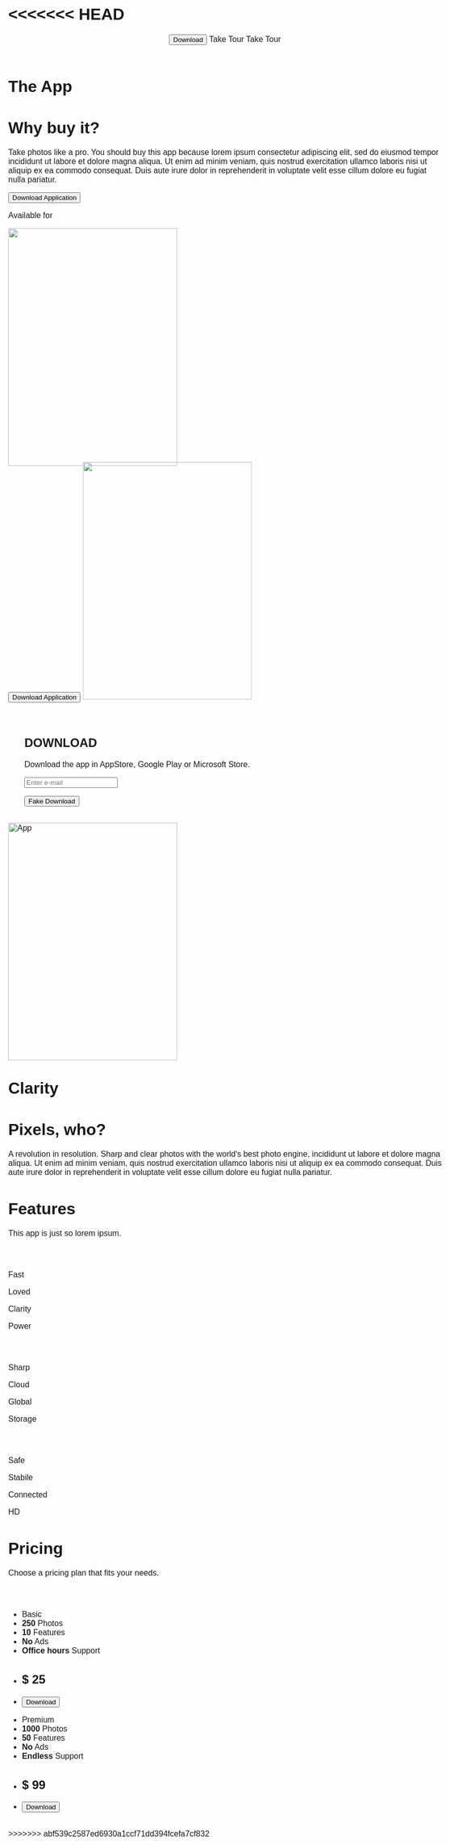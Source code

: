 <<<<<<< HEAD
=======
<html>
<title>Template</title>
<meta charset="UTF-8">
<meta name="viewport" content="width=device-width, initial-scale=1">
<link rel="stylesheet" href="https://www.w3schools.com/w3css/4/w3.css">
<link rel="stylesheet" href="https://fonts.googleapis.com/css?family=Poppins">
<link rel="stylesheet" href="https://cdnjs.cloudflare.com/ajax/libs/font-awesome/4.7.0/css/font-awesome.min.css">
<style>
body,h1,h2,h3,h4,h5 {font-family: "Poppins", sans-serif}
body {font-size: 16px;}
img {margin-bottom: -8px;}
.mySlides {display: none;}
</style>
<body class="w3-content w3-black" style="max-width:1500px;">

<!-- Header with Slideshow -->
<header class="w3-display-container w3-center">
  <button class="w3-button w3-block w3-green w3-hide-large w3-hide-medium" onclick="document.getElementById('download').style.display='block'">Download <i class="fa fa-android"></i> <i class="fa fa-apple"></i> <i class="fa fa-windows"></i></button>
  <div class="mySlides w3-animate-opacity">
    <img class="w3-image" src="https://images-na.ssl-images-amazon.com/images/I/71Afo54hfeL._AC_SL1500_.jpg" alt="Image 1" style="min-width:500px" width="1500" height="1000">
    <div class="w3-display-left w3-padding w3-hide-small" style="width:35%">
      <div class="w3-black w3-opacity w3-hover-opacity-off w3-padding-large w3-round-large">
        <h1 class="w3-xlarge">Take photos with our app</h1>
        <hr class="w3-opacity">
        <p>Super simple installment: free of charge</p>
        <p><button class="w3-button w3-block w3-green w3-round" onclick="document.getElementById('download').style.display='block'">Download <i class="fa fa-android"></i> <i class="fa fa-apple"></i> <i class="fa fa-windows"></i></button></p>
      </div>
    </div>
  </div>
  <div class="mySlides w3-animate-opacity">
    <img class="w3-image" src="https://i.pinimg.com/originals/60/a0/20/60a020377ce21916f98ead36ec66f7bc.jpg" alt="Image 2" style="min-width:500px" width="1500" height="1000">
    <div class="w3-display-left w3-padding w3-hide-small" style="width:35%">
      <div class="w3-black w3-opacity w3-hover-opacity-off w3-padding-large w3-round-large">
        <h1 class="w3-xlarge w3-text-red"><b>CLICK!</b> Fast and Easy</h1>
        <hr class="w3-opacity">
        <p>Choose from thousands of features</p>
        <p><button class="w3-button w3-block w3-red w3-round" onclick="document.getElementById('download').style.display='block'">Download <i class="fa fa-android"></i> <i class="fa fa-apple"></i> <i class="fa fa-windows"></i></button></p>
      </div>
    </div>
  </div>
  <div class="mySlides w3-animate-opacity">
    <img class="w3-image" src="https://i.kym-cdn.com/photos/images/newsfeed/000/462/732/742.jpg" alt="Image 3" style="min-width:500px" width="1500" height="1000">
    <div class="w3-display-left w3-padding w3-hide-small" style="width:35%">
      <div class="w3-black w3-opacity w3-hover-opacity-off w3-padding-large w3-round-large">
        <h1 class="w3-xlarge">Smart Design</h1>
        <hr class="w3-opacity">
        <p>Customize photos as you go</p>
        <p><button class="w3-button w3-block w3-indigo w3-round" onclick="document.getElementById('download').style.display='block'">Download <i class="fa fa-android"></i> <i class="fa fa-apple"></i> <i class="fa fa-windows"></i></button></p>
      </div>
    </div>
  </div>
  <a class="w3-button w3-black w3-display-right w3-margin-right w3-round w3-hide-small w3-hover-light-grey" onclick="plusDivs(1)">Take Tour <i class="fa fa-angle-right"></i></a>
  <a class="w3-button w3-block w3-black w3-hide-large w3-hide-medium" onclick="plusDivs(1)">Take Tour <i class="fa fa-angle-right"></i></a>
</header>

<!-- The App Section -->
<div class="w3-padding-64 w3-white">
  <div class="w3-row-padding">
    <div class="w3-col l8 m6">
      <h1 class="w3-jumbo"><b>The App</b></h1>
      <h1 class="w3-xxxlarge w3-text-green"><b>Why buy it?</b></h1>
      <p><span class="w3-xlarge">Take photos like a pro.</span> You should buy this app because lorem ipsum consectetur adipiscing elit, sed do eiusmod tempor incididunt ut labore et dolore magna aliqua. Ut enim ad minim veniam, quis nostrud exercitation
        ullamco laboris nisi ut aliquip ex ea commodo consequat. Duis aute irure dolor in reprehenderit in voluptate velit esse cillum dolore eu fugiat nulla pariatur.</p>
      <button class="w3-button w3-light-grey w3-padding-large w3-section w3-hide-small" onclick="document.getElementById('download').style.display='block'">
        <i class="fa fa-download"></i> Download Application
      </button>
      <p>Available for <i class="fa fa-android w3-xlarge w3-text-green"></i> <i class="fa fa-apple w3-xlarge"></i> <i class="fa fa-windows w3-xlarge w3-text-blue"></i></p>
    </div>
    <div class="w3-col l4 m6">
      <img src="/w3images/img_app.jpg" class="w3-image w3-right w3-hide-small" width="335" height="471">
      <div class="w3-center w3-hide-large w3-hide-medium">
        <button class="w3-button w3-block w3-padding-large" onclick="document.getElementById('download').style.display='block'">
          <i class="fa fa-download"></i> Download Application
        </button>
        <img src="/w3images/img_app.jpg" class="w3-image w3-margin-top" width="335" height="471">
      </div>
    </div>
  </div>
</div>

<!-- Modal -->
<div id="download" class="w3-modal w3-animate-opacity">
  <div class="w3-modal-content" style="padding:32px">
    <div class="w3-container w3-white">
      <i onclick="document.getElementById('download').style.display='none'" class="fa fa-remove w3-xlarge w3-button w3-transparent w3-right w3-xlarge"></i>
      <h2 class="w3-wide">DOWNLOAD</h2>
      <p>Download the app in AppStore, Google Play or Microsoft Store.</p>
      <i class="fa fa-android w3-large"></i> <i class="fa fa-apple w3-large"></i> <i class="fa fa-windows w3-large"></i>
      <p><input class="w3-input w3-border" type="text" placeholder="Enter e-mail"></p>
      <button type="button" class="w3-button w3-block w3-padding-large w3-red w3-margin-bottom" onclick="document.getElementById('download').style.display='none'">Fake Download</button>
    </div>
  </div>
</div>

<!-- Clarity Section -->
<div class="w3-padding-64 w3-light-grey">
  <div class="w3-row-padding">
    <div class="w3-col l4 m6">
      <img class="w3-image w3-round-large w3-hide-small w3-grayscale" src="/w3images/app5.jpg" alt="App" width="335" height="471">
    </div>
    <div class="w3-col l8 m6">
      <h1 class="w3-jumbo"><b>Clarity</b></h1>
      <h1 class="w3-xxxlarge w3-text-red"><b>Pixels, who?</b></h1>
      <p><span class="w3-xlarge">A revolution in resolution.</span> Sharp and clear photos with the world's best photo engine, incididunt ut labore et dolore magna aliqua. Ut enim ad minim veniam, quis nostrud exercitation ullamco laboris nisi ut aliquip
        ex ea commodo consequat. Duis aute irure dolor in reprehenderit in voluptate velit esse cillum dolore eu fugiat nulla pariatur.</p>
    </div>
  </div>
</div>

<!-- Features Section -->
<div class="w3-container w3-padding-64 w3-dark-grey w3-center">
  <h1 class="w3-jumbo"><b>Features</b></h1>
  <p>This app is just so lorem ipsum.</p>

  <div class="w3-row" style="margin-top:64px">
    <div class="w3-col s3">
      <i class="fa fa-bolt w3-text-orange w3-jumbo"></i>
      <p>Fast</p>
    </div>
    <div class="w3-col s3">
      <i class="fa fa-heart w3-text-red w3-jumbo"></i>
      <p>Loved</p>
    </div>
    <div class="w3-col s3">
      <i class="fa fa-camera w3-text-yellow w3-jumbo"></i>
      <p>Clarity</p>
    </div>
    <div class="w3-col s3">
      <i class="fa fa-battery-full w3-text-green w3-jumbo"></i>
      <p>Power</p>
    </div>
  </div>

  <div class="w3-row" style="margin-top:64px">
    <div class="w3-col s3">
      <i class="fa fa-diamond w3-text-white w3-jumbo"></i>
      <p>Sharp</p>
    </div>
    <div class="w3-col s3">
      <i class="fa fa-cloud w3-text-blue w3-jumbo"></i>
      <p>Cloud</p>
    </div>
    <div class="w3-col s3">
      <i class="fa fa-globe w3-text-amber w3-jumbo"></i>
      <p>Global</p>
    </div>
    <div class="w3-col s3">
      <i class="fa fa-hdd-o w3-text-cyan w3-jumbo"></i>
      <p>Storage</p>
    </div>
  </div>
  
  <div class="w3-row" style="margin-top:64px">
    <div class="w3-col s3">
      <i class="fa fa-user w3-text-sand w3-jumbo"></i>
      <p>Safe</p>
    </div>
    <div class="w3-col s3">
      <i class="fa fa-shield w3-text-orange w3-jumbo"></i>
      <p>Stabile</p>
    </div>
    <div class="w3-col s3">
      <i class="fa fa-wifi w3-text-grey w3-jumbo"></i>
      <p>Connected</p>
    </div>
    <div class="w3-col s3">
      <i class="fa fa-image w3-text-pink w3-jumbo"></i>
      <p>HD</p>
    </div>
  </div>
</div>

<!-- Pricing Section -->
<div class="w3-padding-64 w3-center w3-white">
  <h1 class="w3-jumbo"><b>Pricing</b></h1>
  <p class="w3-large">Choose a pricing plan that fits your needs.</p>
  <div class="w3-row-padding" style="margin-top:64px">
    <div class="w3-half w3-section">
      <ul class="w3-ul w3-card w3-hover-shadow">
        <li class="w3-dark-grey w3-xlarge w3-padding-32">Basic</li>
        <li class="w3-padding-16"><b>250</b> Photos</li>
        <li class="w3-padding-16"><b>10</b> Features</li>
        <li class="w3-padding-16"><b>No</b> Ads</li>
        <li class="w3-padding-16"><b>Office hours</b> Support</li>
        <li class="w3-padding-16">
          <h2 class="w3-opacity">$ 25</h2>
        </li>
        <li class="w3-light-grey w3-padding-24">
          <button class="w3-button w3-black w3-padding-large" onclick="document.getElementById('download').style.display='block'"><i class="fa fa-download"></i> Download</button>
        </li>
      </ul>
    </div>
    <div class="w3-half w3-section">
      <ul class="w3-ul w3-card w3-hover-shadow">
        <li class="w3-red w3-xlarge w3-padding-32">Premium</li>
        <li class="w3-padding-16"><b>1000</b> Photos</li>
        <li class="w3-padding-16"><b>50</b> Features</li>
        <li class="w3-padding-16"><b>No</b> Ads</li>
        <li class="w3-padding-16"><b>Endless</b> Support</li>
        <li class="w3-padding-16">
          <h2 class="w3-opacity">$ 99</h2>
        </li>
        <li class="w3-light-grey w3-padding-24">
          <button class="w3-button w3-black w3-padding-large" onclick="document.getElementById('download').style.display='block'"> <i class="fa fa-download"></i> Download</button>
        </li>
      </ul>
    </div>
  </div>
  <br>
</div>

<!-- Footer -->
<footer class="w3-container w3-padding-32 w3-light-grey w3-center w3-xlarge">
  <div class="w3-section">
    <i class="fa fa-facebook-official w3-hover-opacity"></i>
    <i class="fa fa-instagram w3-hover-opacity"></i>
    <i class="fa fa-snapchat w3-hover-opacity"></i>
    <i class="fa fa-pinterest-p w3-hover-opacity"></i>
    <i class="fa fa-twitter w3-hover-opacity"></i>
    <i class="fa fa-linkedin w3-hover-opacity"></i>
  </div>
</footer>

<script>
// Slideshow
var slideIndex = 1;
showDivs(slideIndex);

function plusDivs(n) {
  showDivs(slideIndex += n);
}

function showDivs(n) {
  var i;
  var x = document.getElementsByClassName("mySlides");
  if (n > x.length) {slideIndex = 1}
  if (n < 1) {slideIndex = x.length}
  for (i = 0; i < x.length; i++) {
    x[i].style.display = "none";  
  }
  x[slideIndex-1].style.display = "block";  
}
</script>

</body>
</html>
>>>>>>> abf539c2587ed6930a1ccf71dd394fcefa7cf832
